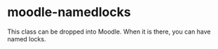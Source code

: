 moodle-namedlocks
=================

This class can be dropped into Moodle. When it is there, you can have named locks.